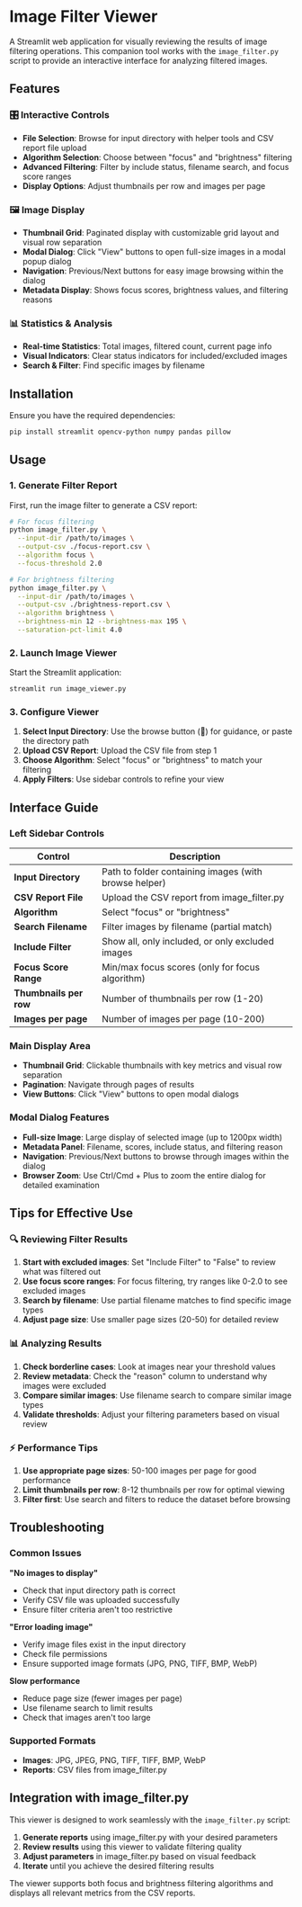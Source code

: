 # Image Filter Viewer

A Streamlit web application for visually reviewing the results of image filtering operations. This companion tool works with the `image_filter.py` script to provide an interactive interface for analyzing filtered images.

## Features

### 🎛️ **Interactive Controls**
- **File Selection**: Browse for input directory with helper tools and CSV report file upload
- **Algorithm Selection**: Choose between "focus" and "brightness" filtering
- **Advanced Filtering**: Filter by include status, filename search, and focus score ranges
- **Display Options**: Adjust thumbnails per row and images per page

### 🖼️ **Image Display**
- **Thumbnail Grid**: Paginated display with customizable grid layout and visual row separation
- **Modal Dialog**: Click "View" buttons to open full-size images in a modal popup dialog
- **Navigation**: Previous/Next buttons for easy image browsing within the dialog
- **Metadata Display**: Shows focus scores, brightness values, and filtering reasons

### 📊 **Statistics & Analysis**
- **Real-time Statistics**: Total images, filtered count, current page info
- **Visual Indicators**: Clear status indicators for included/excluded images
- **Search & Filter**: Find specific images by filename

## Installation

Ensure you have the required dependencies:

```bash
pip install streamlit opencv-python numpy pandas pillow
```

## Usage

### 1. Generate Filter Report
First, run the image filter to generate a CSV report:

```bash
# For focus filtering
python image_filter.py \
  --input-dir /path/to/images \
  --output-csv ./focus-report.csv \
  --algorithm focus \
  --focus-threshold 2.0

# For brightness filtering  
python image_filter.py \
  --input-dir /path/to/images \
  --output-csv ./brightness-report.csv \
  --algorithm brightness \
  --brightness-min 12 --brightness-max 195 \
  --saturation-pct-limit 4.0
```

### 2. Launch Image Viewer
Start the Streamlit application:

```bash
streamlit run image_viewer.py
```

### 3. Configure Viewer
1. **Select Input Directory**: Use the browse button (📂) for guidance, or paste the directory path
2. **Upload CSV Report**: Upload the CSV file from step 1
3. **Choose Algorithm**: Select "focus" or "brightness" to match your filtering
4. **Apply Filters**: Use sidebar controls to refine your view

## Interface Guide

### Left Sidebar Controls

| Control | Description |
|---------|-------------|
| **Input Directory** | Path to folder containing images (with browse helper) |
| **CSV Report File** | Upload the CSV report from image_filter.py |
| **Algorithm** | Select "focus" or "brightness" |
| **Search Filename** | Filter images by filename (partial match) |
| **Include Filter** | Show all, only included, or only excluded images |
| **Focus Score Range** | Min/max focus scores (only for focus algorithm) |
| **Thumbnails per row** | Number of thumbnails per row (1-20) |
| **Images per page** | Number of images per page (10-200) |

### Main Display Area

- **Thumbnail Grid**: Clickable thumbnails with key metrics and visual row separation
- **Pagination**: Navigate through pages of results
- **View Buttons**: Click "View" buttons to open modal dialogs

### Modal Dialog Features

- **Full-size Image**: Large display of selected image (up to 1200px width)
- **Metadata Panel**: Filename, scores, include status, and filtering reason
- **Navigation**: Previous/Next buttons to browse through images within the dialog
- **Browser Zoom**: Use Ctrl/Cmd + Plus to zoom the entire dialog for detailed examination

## Tips for Effective Use

### 🔍 **Reviewing Filter Results**
1. **Start with excluded images**: Set "Include Filter" to "False" to review what was filtered out
2. **Use focus score ranges**: For focus filtering, try ranges like 0-2.0 to see excluded images
3. **Search by filename**: Use partial filename matches to find specific image types
4. **Adjust page size**: Use smaller page sizes (20-50) for detailed review

### 📊 **Analyzing Results**
1. **Check borderline cases**: Look at images near your threshold values
2. **Review metadata**: Check the "reason" column to understand why images were excluded
3. **Compare similar images**: Use filename search to compare similar image types
4. **Validate thresholds**: Adjust your filtering parameters based on visual review

### ⚡ **Performance Tips**
1. **Use appropriate page sizes**: 50-100 images per page for good performance
2. **Limit thumbnails per row**: 8-12 thumbnails per row for optimal viewing
3. **Filter first**: Use search and filters to reduce the dataset before browsing

## Troubleshooting

### Common Issues

**"No images to display"**
- Check that input directory path is correct
- Verify CSV file was uploaded successfully
- Ensure filter criteria aren't too restrictive

**"Error loading image"**
- Verify image files exist in the input directory
- Check file permissions
- Ensure supported image formats (JPG, PNG, TIFF, BMP, WebP)

**Slow performance**
- Reduce page size (fewer images per page)
- Use filename search to limit results
- Check that images aren't too large

### Supported Formats
- **Images**: JPG, JPEG, PNG, TIFF, TIFF, BMP, WebP
- **Reports**: CSV files from image_filter.py

## Integration with image_filter.py

This viewer is designed to work seamlessly with the `image_filter.py` script:

1. **Generate reports** using image_filter.py with your desired parameters
2. **Review results** using this viewer to validate filtering quality
3. **Adjust parameters** in image_filter.py based on visual feedback
4. **Iterate** until you achieve the desired filtering results

The viewer supports both focus and brightness filtering algorithms and displays all relevant metrics from the CSV reports.
